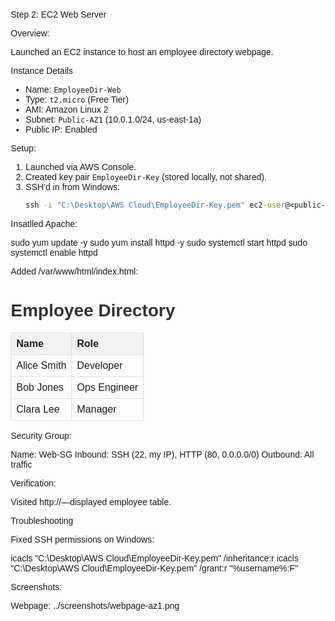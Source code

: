 Step 2: EC2 Web Server

Overview:

Launched an EC2 instance to host an employee directory webpage.

Instance Details
- Name: `EmployeeDir-Web`
- Type: `t2.micro` (Free Tier)
- AMI: Amazon Linux 2
- Subnet: `Public-AZ1` (10.0.1.0/24, us-east-1a)
- Public IP: Enabled 

Setup:

1. Launched via AWS Console.
2. Created key pair `EmployeeDir-Key` (stored locally, not shared).
3. SSH’d in from Windows:
   ```cmd
   ssh -i "C:\Desktop\AWS Cloud\EmployeeDir-Key.pem" ec2-user@<public-ip>

Insatlled Apache:

sudo yum update -y
sudo yum install httpd -y
sudo systemctl start httpd
sudo systemctl enable httpd

Added /var/www/html/index.html:

<!DOCTYPE html>
<html>
<head>
    <title>Employee Directory</title>
    <style>
        body { font-family: Arial, sans-serif; margin: 20px; }
        h1 { color: #333; }
        table { border-collapse: collapse; width: 50%; }
        th, td { border: 1px solid #ddd; padding: 8px; text-align: left; }
        th { background-color: #f2f2f2; }
    </style>
</head>
<body>
    <h1>Employee Directory</h1>
    <table>
        <tr><th>Name</th><th>Role</th></tr>
        <tr><td>Alice Smith</td><td>Developer</td></tr>
        <tr><td>Bob Jones</td><td>Ops Engineer</td></tr>
        <tr><td>Clara Lee</td><td>Manager</td></tr>
    </table>
</body>
</html>

Security Group:

Name: Web-SG
Inbound: SSH (22, my IP), HTTP (80, 0.0.0.0/0)
Outbound: All traffic

Verification:

Visited http://<public-ip>—displayed employee table.

Troubleshooting

Fixed SSH permissions on Windows:
	
icacls "C:\Desktop\AWS Cloud\EmployeeDir-Key.pem" /inheritance:r
icacls "C:\Desktop\AWS Cloud\EmployeeDir-Key.pem" /grant:r "%username%:F"

Screenshots:

Webpage: ../screenshots/webpage-az1.png




















